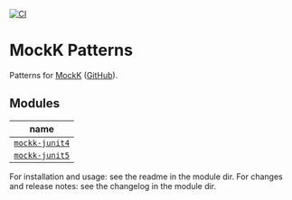 [![CI](https://github.com/erikhuizinga/mockk-patterns/workflows/CI/badge.svg)](actions?query=workflow%3ACI)

# MockK Patterns

Patterns for [MockK](https://mockk.io) ([GitHub](https://github.com/mockk/mockk)).

## Modules

| name |
| -- |
| [`mockk-junit4`](junit4) |
| [`mockk-junit5`](junit5) |

For installation and usage: see the readme in the module dir.
For changes and release notes: see the changelog in the module dir.
